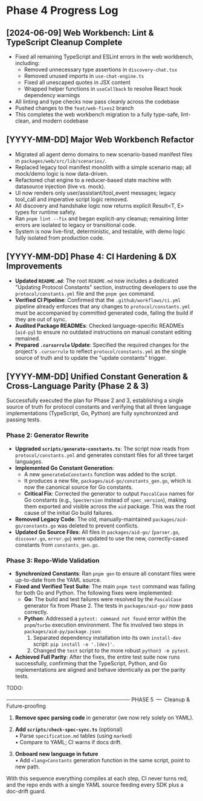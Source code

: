 # Phase 4 Progress Log

## [2024-06-09] Web Workbench: Lint & TypeScript Cleanup Complete

- Fixed all remaining TypeScript and ESLint errors in the web workbench, including:
  - Removed unnecessary type assertions in `discovery-chat.tsx`
  - Removed unused imports in `use-chat-engine.ts`
  - Fixed all unescaped quotes in JSX content
  - Wrapped helper functions in `useCallback` to resolve React hook dependency warnings
- All linting and type checks now pass cleanly across the codebase
- Pushed changes to the `feat/web-fixes2` branch
- This completes the web workbench migration to a fully type-safe, lint-clean, and modern codebase

## [YYYY-MM-DD] Major Web Workbench Refactor

- Migrated all agent demo domains to new scenario-based manifest files in `packages/web/src/lib/scenarios/`.
- Replaced legacy tool manifest monolith with a simple scenario map; all mock/demo logic is now data-driven.
- Refactored chat engine to a reducer-based state machine with datasource injection (live vs. mock).
- UI now renders only user/assistant/tool_event messages; legacy tool_call and imperative script logic removed.
- All discovery and handshake logic now returns explicit Result<T, E> types for runtime safety.
- Ran `pnpm lint --fix` and began explicit-any cleanup; remaining linter errors are isolated to legacy or transitional code.
- System is now live-first, deterministic, and testable, with demo logic fully isolated from production code.

## [YYYY-MM-DD] Phase 4: CI Hardening & DX Improvements

- **Updated `README.md`**: The root `README.md` now includes a dedicated "Updating Protocol Constants" section, instructing developers to use the `protocol/constants.yml` file and the `pnpm gen` command.
- **Verified CI Pipeline**: Confirmed that the `.github/workflows/ci.yml` pipeline already enforces that any changes to `protocol/constants.yml` must be accompanied by committed generated code, failing the build if they are out of sync.
- **Audited Package READMEs**: Checked language-specific READMEs (`aid-py`) to ensure no outdated instructions on manual constant editing remained.
- **Prepared `.cursorrule` Update**: Specified the required changes for the project's `.cursorrule` to reflect `protocol/constants.yml` as the single source of truth and to update the "update constants" trigger.

## [YYYY-MM-DD] Unified Constant Generation & Cross-Language Parity (Phase 2 & 3)

Successfully executed the plan for Phase 2 and 3, establishing a single source of truth for protocol constants and verifying that all three language implementations (TypeScript, Go, Python) are fully synchronized and passing tests.

### Phase 2: Generator Rewrite

- **Upgraded `scripts/generate-constants.ts`**: The script now reads from `protocol/constants.yml` and generates constant files for all three target languages.
- **Implemented Go Constant Generation**:
  - A new `generateGoConstants` function was added to the script.
  - It produces a new file, `packages/aid-go/constants_gen.go`, which is now the canonical source for Go constants.
  - **Critical Fix**: Corrected the generator to output `PascalCase` names for Go constants (e.g., `SpecVersion` instead of `spec_version`), making them exported and visible across the `aid` package. This was the root cause of the initial Go build failures.
- **Removed Legacy Code**: The old, manually-maintained `packages/aid-go/constants.go` was deleted to prevent conflicts.
- **Updated Go Source Files**: All files in `packages/aid-go/` (`parser.go`, `discover.go`, `error.go`) were updated to use the new, correctly-cased constants from `constants_gen.go`.

### Phase 3: Repo-Wide Validation

- **Synchronized Constants**: Ran `pnpm gen` to ensure all constant files were up-to-date from the YAML source.
- **Fixed and Verified Test Suite**: The main `pnpm test` command was failing for both Go and Python. The following fixes were implemented:
  - **Go**: The build and test failures were resolved by the `PascalCase` generator fix from Phase 2. The tests in `packages/aid-go/` now pass correctly.
  - **Python**: Addressed a `pytest: command not found` error within the `pnpm`/`turbo` execution environment. The fix involved two steps in `packages/aid-py/package.json`:
    1. Separated dependency installation into its own `install-dev` script: `pip install -e '.[dev]'`.
    2. Changed the `test` script to the more robust `python3 -m pytest`.
- **Achieved Full Parity**: After the fixes, the entire test suite now runs successfully, confirming that the TypeScript, Python, and Go implementations are aligned and behave identically as per the parity tests.

TODO:

─────────────────────────────────
PHASE 5 — Cleanup & Future-proofing

1. **Remove spec parsing code** in generator (we now rely solely on YAML).
2. **Add `scripts/check-spec-sync.ts`** (optional)  
   • Parse `specification.md` tables (using `marked`)  
   • Compare to YAML; CI warns if docs drift.

3. **Onboard new language in future**  
   • Add `<lang>Constants` generation function in the same script, point to new path.

With this sequence everything compiles at each step, CI never turns red, and the repo ends with a single YAML source feeding every SDK plus a doc-drift guard.
